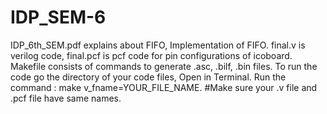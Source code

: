 # IDP_SEM-6
IDP_6th_SEM.pdf explains about FIFO, Implementation of FIFO.
final.v is verilog code, final.pcf is pcf code for pin configurations of icoboard.
Makefile consists of commands to generate .asc, .bilf, .bin files.
To run the code go the directory of your code files, Open in Terminal.
Run the command : make v_fname=YOUR_FILE_NAME.
#Make sure your .v file and .pcf file have same names.
